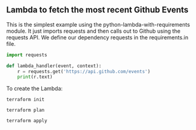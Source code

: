 ## Lambda to fetch the most recent Github Events

This is the simplest example using the python-lambda-with-requirements module.
It just imports requests and then calls out to Github using the requests API.
We define our dependency requests in the requirements.in file.

```python
import requests

def lambda_handler(event, context):
    r = requests.get('https://api.github.com/events')
    print(r.text)
```

To create the Lambda:
```
terraform init

terraform plan

terraform apply
```
